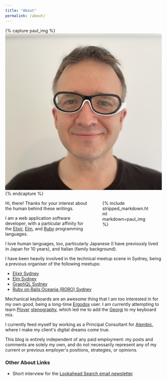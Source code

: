```yaml
---
title: "About"
permalink: /about/
---
```


{% capture paul_img %}
![Paul Image](/assets/images/paul-about.jpg)
{% endcapture %}
<figure style="width:30%; float: right; margin-top: 0; margin-bottom: 0;">
  {% include stripped_markdown.html markdown=paul_img %}
</figure>

Hi, there! Thanks for your interest about the human behind these writings.

I am a web application software developer, with a particular affinity for the
[Elixir][], [Elm][], and [Ruby][] programming languages.

I love human languages, too, particularly Japanese (I have previously lived in
Japan for 10 years), and Italian (family background).

I have been heavily involved in the technical meetup scene in Sydney, being a
previous organiser of the following meetups:

- [Elixir Sydney][]
- [Elm Sydney][]
- [GraphQL Sydney][]
- [Ruby on Rails Oceania (RORO) Sydney][]

Mechanical keyboards are an awesome thing that I am too interested in for my
own good, being a long-time [Ergodox][] user. I am currently attempting to learn
[Plover][] [stenography][], which led me to add the [Georgi][] to my keyboard
mix.

I currently feed myself by working as a Principal Consultant for [Alembic][],
where I make my client's digital dreams come true.

This blog is entirely independent of any paid employment: my posts and comments
are solely my own, and do not necessarily represent any of my current or
previous employer's positions, strategies, or opinions.

### Other About Links

- Short interview for the [Lookahead Search email newsletter][]

[Alembic]: https://alembic.com.au/
[Elixir]: https://elixir-lang.org/
[Elixir Sydney]: https://www.meetup.com/elixir-sydney/
[Elm]: https://elm-lang.org/
[Elm Sydney]: https://www.meetup.com/Sydney-Elm-Meetup/
[Ergodox]: https://www.ergodox.io/
[Georgi]: https://www.gboards.ca/product/georgi
[GraphQL Sydney]: https://www.meetup.com/GraphQL-Sydney/
[Lookahead Search email newsletter]: https://lookahead.cmail20.com/t/ViewEmail/t/CAD62C4D2C61E0092540EF23F30FEDED/6DAE94E03260CAA16D5E5F9A8728A5A6
[Plover]: https://www.openstenoproject.org/plover/
[Ruby]: https://www.ruby-lang.org/en/
[Ruby on Rails Oceania (RORO) Sydney]: https://www.meetup.com/Ruby-On-Rails-Oceania-Sydney
[stenography]: https://en.wikipedia.org/wiki/Stenotype
